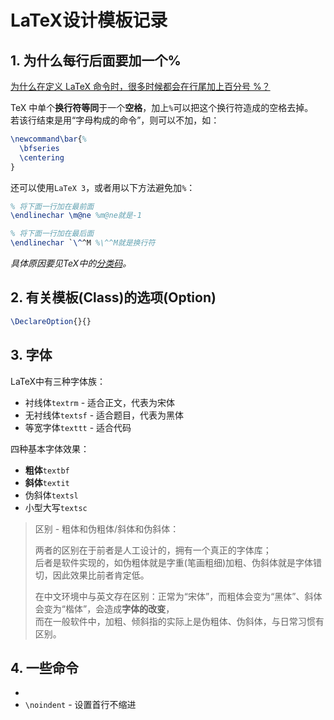 # LaTeX设计模板记录

## 1. 为什么每行后面要加一个%

[为什么在定义 LaTeX 命令时，很多时候都会在行尾加上百分号 %？](https://www.zhihu.com/question/53430828)

TeX 中单个**换行符等同**于一个**空格**，加上`%`可以把这个换行符造成的空格去掉。  
若该行结束是用“字母构成的命令”，则可以不加，如：

```tex
\newcommand\bar{%
  \bfseries
  \centering
}
```

还可以使用`LaTeX 3`，或者用以下方法避免加`%`：

```tex
% 将下面一行加在最前面
\endlinechar \m@ne %m@ne就是-1

% 将下面一行加在最后面
\endlinechar `\^^M %\^^M就是换行符
```

*具体原因要见TeX中的[分类码](https://www.latexstudio.net/archives/12375)。*

## 2. 有关模板(Class)的选项(Option)

```latex
\DeclareOption{}{}
```

## 3. 字体

LaTeX中有三种字体族：

* 衬线体`textrm` - 适合正文，代表为宋体
* 无衬线体`textsf` - 适合题目，代表为黑体
* 等宽字体`texttt` - 适合代码

四种基本字体效果：

* **粗体**`textbf`
* **斜体**`textit`
* 伪斜体`textsl`
* 小型大写`textsc`

> 区别 - 粗体和伪粗体/斜体和伪斜体：
>
> 两者的区别在于前者是人工设计的，拥有一个真正的字体库；  
> 后者是软件实现的，如伪粗体就是字重(笔画粗细)加粗、伪斜体就是字体错切，因此效果比前者肯定低。
>
> 在中文环境中与英文存在区别：正常为“宋体”，而粗体会变为“黑体”、斜体会变为“楷体”，会造成**字体的改变**，  
> 而在一般软件中，加粗、倾斜指的实际上是伪粗体、伪斜体，与日常习惯有区别。

## 4. 一些命令
* 
* `\noindent` - 设置首行不缩进